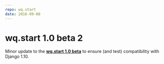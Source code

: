 ```yaml
---
repo: wq.start
date: 2016-09-08
---
```


# wq.start 1.0 beta 2

Minor update to the [**wq.start 1.0 beta**](./wq.create-1.0.0b1.md) to ensure (and test) compatibility with Django 1.10.
